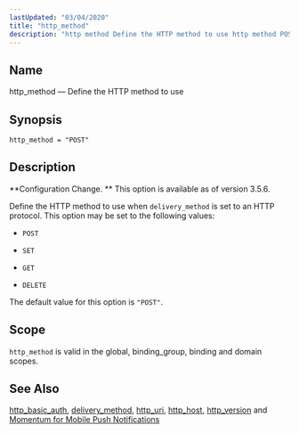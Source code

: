 ```yaml
---
lastUpdated: "03/04/2020"
title: "http_method"
description: "http method Define the HTTP method to use http method POST Configuration Change This option is available as of version 3 5 6 Define the HTTP method to use when delivery method is set to an HTTP protocol This option may be set to the following values POST SET GET..."
---
```


<a name="conf.ref.http_method"></a> 
## Name

http_method — Define the HTTP method to use

## Synopsis

`http_method = "POST"`

<a name="idp9774400"></a> 
## Description

**Configuration Change. ** This option is available as of version 3.5.6.

Define the HTTP method to use when `delivery_method` is set to an HTTP protocol. This option may be set to the following values:

*   `POST`

*   `SET`

*   `GET`

*   `DELETE`

The default value for this option is `"POST"`.

<a name="idp9783552"></a> 
## Scope

`http_method` is valid in the global, binding_group, binding and domain scopes.

<a name="idp9785248"></a> 
## See Also

[http_basic_auth](/momentum/3/3-reference/3-reference-conf-ref-http-basic-auth), [delivery_method](/momentum/3/3-reference/3-reference-conf-ref-delivery-method), [http_uri](/momentum/3/3-reference/3-reference-conf-ref-http-uri), [http_host](/momentum/3/3-reference/3-reference-conf-ref-http-host), [http_version](/momentum/3/3-reference/3-reference-conf-ref-http-version) and [Momentum for Mobile Push Notifications](/momentum/3/3-push)